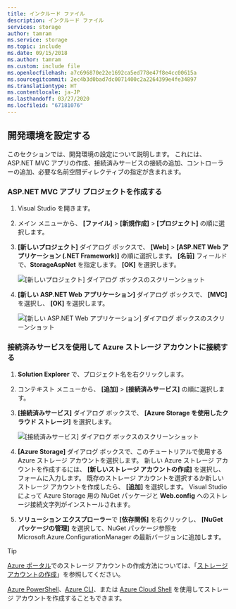 ```yaml
---
title: インクルード ファイル
description: インクルード ファイル
services: storage
author: tamram
ms.service: storage
ms.topic: include
ms.date: 09/15/2018
ms.author: tamram
ms.custom: include file
ms.openlocfilehash: a7c696870e22e1692ca5ed778e47f8e4cc00615a
ms.sourcegitcommit: 2ec4b3d0bad7dc0071400c2a2264399e4fe34897
ms.translationtype: HT
ms.contentlocale: ja-JP
ms.lasthandoff: 03/27/2020
ms.locfileid: "67181076"
---
```

## <a name="set-up-the-development-environment"></a>開発環境を設定する

このセクションでは、開発環境の設定について説明します。 これには、ASP.NET MVC アプリの作成、接続済みサービスの接続の追加、コントローラーの追加、必要な名前空間ディレクティブの指定が含まれます。

### <a name="create-an-aspnet-mvc-app-project"></a>ASP.NET MVC アプリ プロジェクトを作成する

1. Visual Studio を開きます。

1. メイン メニューから、 **[ファイル]**  >  **[新規作成]**  >  **[プロジェクト]** の順に選択します。

1. **[新しいプロジェクト]** ダイアログ ボックスで、 **[Web]**  >  **[ASP.NET Web アプリケーション (.NET Framework)]** の順に選択します。 **[名前]** フィールドで、**StorageAspNet** を指定します。 **[OK]** を選択します。

    ![[新しいプロジェクト] ダイアログ ボックスのスクリーンショット](./media/vs-storage-aspnet-getting-started-setup-dev-env/vs-storage-aspnet-getting-started-setup-dev-env-1.png)

1. **[新しい ASP.NET Web アプリケーション]** ダイアログ ボックスで、 **[MVC]** を選択し、 **[OK]** を選択します。

    ![[新しい ASP.NET Web アプリケーション] ダイアログ ボックスのスクリーンショット](./media/vs-storage-aspnet-getting-started-setup-dev-env/vs-storage-aspnet-getting-started-setup-dev-env-2.png)

### <a name="use-connected-services-to-connect-to-an-azure-storage-account"></a>接続済みサービスを使用して Azure ストレージ アカウントに接続する

1. **Solution Explorer** で、プロジェクト名を右クリックします。

1. コンテキスト メニューから、 **[追加]**  >  **[接続済みサービス]** の順に選択します。

1. **[接続済みサービス]** ダイアログ ボックスで、 **[Azure Storage を使用したクラウド ストレージ]** を選択します。

    ![[接続済みサービス] ダイアログ ボックスのスクリーンショット](./media/vs-storage-aspnet-getting-started-setup-dev-env/vs-storage-aspnet-getting-started-setup-dev-env-3.png)

1. **[Azure Storage]** ダイアログ ボックスで、このチュートリアルで使用する Azure ストレージ アカウントを選択します。 新しい Azure ストレージ アカウントを作成するには、 **[新しいストレージ アカウントの作成]** を選択し、フォームに入力します。 既存のストレージ アカウントを選択するか新しいストレージ アカウントを作成したら、 **[追加]** を選択します。 Visual Studio によって Azure Storage 用の NuGet パッケージと **Web.config** へのストレージ接続文字列がインストールされます。

1. **ソリューション エクスプローラー**で **[依存関係]** を右クリックし、 **[NuGet パッケージの管理]** を選択して、NuGet パッケージ参照を Microsoft.Azure.ConfigurationManager の最新バージョンに追加します。

> [!TIP]
> [Azure ポータル](https://portal.azure.com)でのストレージ アカウントの作成方法については、「[ストレージ アカウントの作成](https://docs.microsoft.com/azure/storage/common/storage-quickstart-create-account)」を参照してください。
>
> [Azure PowerShell](../articles/storage/common/storage-powershell-guide-full.md)、[Azure CLI](../articles/storage/common/storage-azure-cli.md)、または [Azure Cloud Shell](../articles/cloud-shell/overview.md) を使用してストレージ アカウントを作成することもできます。
